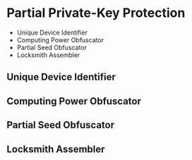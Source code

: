 # Partial Private-Key Protection
- Unique Device Identifier
- Computing Power Obfuscator
- Partial Seed Obfuscator
- Locksmith Assembler

## Unique Device Identifier
## Computing Power Obfuscator
## Partial Seed Obfuscator
## Locksmith Assembler
